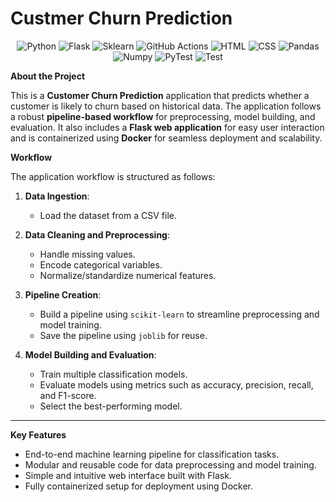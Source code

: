 
Custmer Churn Prediction
========================
<div align="center">
  
![Python](https://img.shields.io/badge/Python-000000?style=flat&logo=python&logoColor=white&labelColor=000000&border-radius=12)
![Flask](https://img.shields.io/badge/Flask-000000?style=flat&logo=flask&logoColor=white&labelColor=000000&border-radius=12)
![Sklearn](https://img.shields.io/badge/Scikit--Learn-000000?style=flat&logo=scikit-learn&logoColor=white&labelColor=000000&border-radius=12)
![GitHub Actions](https://img.shields.io/badge/GitHub_Actions-000000?style=flat&logo=github-actions&logoColor=white&labelColor=000000&border-radius=12)
![HTML](https://img.shields.io/badge/HTML-000000?style=flat&logo=html5&logoColor=white&labelColor=000000&border-radius=12)
![CSS](https://img.shields.io/badge/CSS-000000?style=flat&logo=css3&logoColor=white&labelColor=000000&border-radius=12)
![Pandas](https://img.shields.io/badge/Pandas-000000?style=flat&logo=pandas&logoColor=white&labelColor=000000&border-radius=12)
![Numpy](https://img.shields.io/badge/Numpy-000000?style=flat&logo=numpy&logoColor=white&labelColor=000000&border-radius=12)
![PyTest](https://img.shields.io/badge/Pytest-000000?style=flat&logo=pytest&logoColor=white&labelColor=000000&border-radius=12)
![Test](https://github.com/adnaen/customer-churn-prediction/actions/workflows/ci-test.yml/badge.svg)
</div>


**About the Project**

This is a **Customer Churn Prediction** application that predicts whether a customer is likely to churn based on historical data. The application follows a robust **pipeline-based workflow** for preprocessing, model building, and evaluation. It also includes a **Flask web application** for easy user interaction and is containerized using **Docker** for seamless deployment and scalability.

**Workflow**

The application workflow is structured as follows:

1. **Data Ingestion**:
   - Load the dataset from a CSV file.
2. **Data Cleaning and Preprocessing**:
   - Handle missing values.
   - Encode categorical variables.
   - Normalize/standardize numerical features.

4. **Pipeline Creation**:
   - Build a pipeline using `scikit-learn` to streamline preprocessing and model training.
   - Save the pipeline using `joblib` for reuse.

5. **Model Building and Evaluation**:
   - Train multiple classification models.
   - Evaluate models using metrics such as accuracy, precision, recall, and F1-score.
   - Select the best-performing model.
---

**Key Features**

- End-to-end machine learning pipeline for classification tasks.
- Modular and reusable code for data preprocessing and model training.
- Simple and intuitive web interface built with Flask.
- Fully containerized setup for deployment using Docker.
